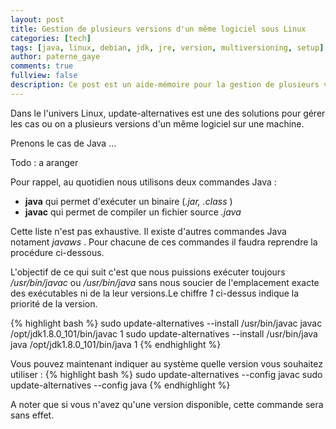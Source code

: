 ```yaml
---
layout: post
title: Gestion de plusieurs versions d'un même logiciel sous Linux
categories: [tech]
tags: [java, linux, debian, jdk, jre, version, multiversioning, setup]
author: paterne_gaye
comments: true
fullview: false
description: Ce post est un aide-mémoire pour la gestion de plusieurs versions d'un même logiciel sous Linux
---
```


Dans le l'univers Linux, update-alternatives est une des solutions pour gérer les cas ou on a plusieurs versions d'un même logiciel sur une machine.

Prenons le cas de Java ...

Todo : a aranger

Pour rappel, au quotidien nous utilisons deux commandes Java :

* **java** qui permet d'exécuter un binaire (*.jar, .class* )
* **javac** qui permet de compiler un fichier source *.java*

Cette liste n'est pas exhaustive. Il existe d'autres commandes Java notament *javaws* . Pour chacune de ces commandes il faudra reprendre la procédure ci-dessous.

L'objectif de ce qui suit c'est que nous puissions exécuter toujours */usr/bin/javac* ou */usr/bin/java* sans nous soucier de l'emplacement exacte des exécutables ni de la leur versions.Le chiffre *1* ci-dessus indique la priorité de la version.

{% highlight bash %}
sudo update-alternatives --install /usr/bin/javac javac /opt/jdk1.8.0_101/bin/javac 1
sudo update-alternatives --install /usr/bin/java java /opt/jdk1.8.0_101/bin/java 1
{% endhighlight %}

Vous pouvez maintenant indiquer au système quelle version vous souhaitez utiliser :
{% highlight bash %}
sudo update-alternatives --config javac
sudo update-alternatives --config java
{% endhighlight %}

A noter que si vous n'avez qu'une version disponible, cette commande sera sans effet.